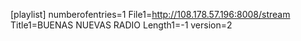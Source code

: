 [playlist]
numberofentries=1
File1=http://108.178.57.196:8008/stream
Title1=BUENAS NUEVAS RADIO
Length1=-1
version=2
